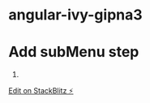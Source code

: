 # angular-ivy-gipna3



# Add subMenu step

  1. 





[Edit on StackBlitz ⚡️](https://stackblitz.com/edit/angular-ivy-gipna3)